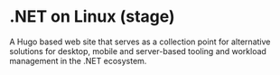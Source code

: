 # .NET on Linux (stage)

A Hugo based web site that serves as a collection point for alternative solutions for desktop, mobile and server-based tooling and workload management in the .NET ecosystem.
